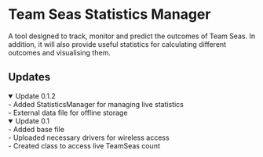 # Team Seas Statistics Manager
A tool designed to track, monitor and predict the outcomes of Team Seas. In addition, it will also provide useful statistics for calculating different outcomes and visualising them.





## Updates
<details open>
    <summary>Update 0.1.2</summary>
        - Added StatisticsManager for managing live statistics <br>
        - External data file for offline storage <br>
    </details>
<details open>
    <summary>Update 0.1</summary>
        - Added base file <br>
        - Uploaded necessary drivers for wireless access <br>
        - Created class to access live TeamSeas count <br>
</details>
